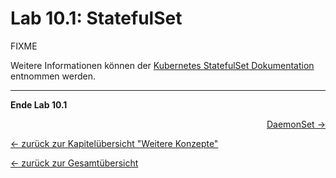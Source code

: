 # Lab 10.1: StatefulSet

FIXME

Weitere Informationen können der [Kubernetes StatefulSet Dokumentation](https://kubernetes.io/docs/concepts/workloads/controllers/statefulset/) entnommen werden.

---

**Ende Lab 10.1**

<p width="100px" align="right"><a href="10_2_daemonset.md">DaemonSet →</a></p>

[← zurück zur Kapitelübersicht "Weitere Konzepte"](10_additional_concepts.md)

[← zurück zur Gesamtübersicht](../README.md)
